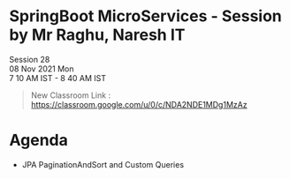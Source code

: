 # SpringBoot MicroServices - Session by Mr Raghu, Naresh IT

Session 28 \
08 Nov 2021 Mon \
7 10 AM IST - 8 40 AM IST

> New Classroom Link : https://classroom.google.com/u/0/c/NDA2NDE1MDg1MzAz

# Agenda

* JPA PaginationAndSort and Custom Queries
